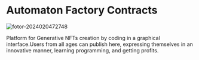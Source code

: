 # Automaton Factory Contracts

![fotor-2024020472748](https://github.com/Efrainq07/RollableTokens-Contracts/assets/33973526/66b811af-3724-4e6e-a21f-f4f24555e6b4)

Platform for Generative NFTs creation by coding in a graphical interface.Users from all ages can publish here, expressing themselves in an innovative manner, learning programming, and getting profits.


